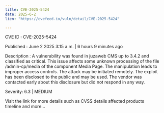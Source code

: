 ```yaml
---
title: CVE-2025-5424
date: 2025-6-2
lien: "https://cvefeed.io/vuln/detail/CVE-2025-5424"

---
```


CVE ID : CVE-2025-5424

Published :  June 2
2025
3:15 a.m. | 6 hours
9 minutes ago

Description : A vulnerability was found in juzaweb CMS up to 3.4.2 and classified as critical. This issue affects some unknown processing of the file /admin-cp/media of the component Media Page. The manipulation leads to improper access controls. The attack may be initiated remotely. The exploit has been disclosed to the public and may be used. The vendor was contacted early about this disclosure but did not respond in any way.

Severity: 6.3 | MEDIUM

Visit the link for more details
such as CVSS details
affected products
timeline
and more...
